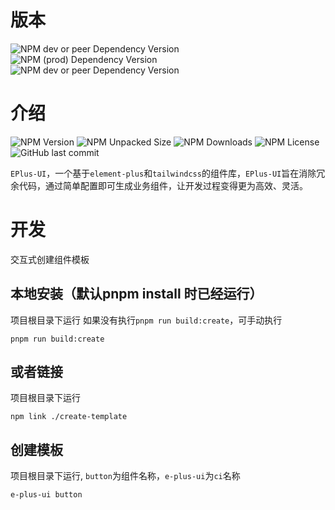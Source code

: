 # 版本
![NPM dev or peer Dependency Version](https://img.shields.io/npm/dependency-version/e-plus-ui/peer/vue)
![NPM (prod) Dependency Version](https://img.shields.io/npm/dependency-version/e-plus-ui/%40eqian%2Futils-vue)
![NPM dev or peer Dependency Version](https://img.shields.io/npm/dependency-version/e-plus-ui/peer/element-plus)



# 介绍
![NPM Version](https://img.shields.io/npm/v/e-plus-ui)
![NPM Unpacked Size](https://img.shields.io/npm/unpacked-size/e-plus-ui)
![NPM Downloads](https://img.shields.io/npm/dm/e-plus-ui)
![NPM License](https://img.shields.io/npm/l/e-plus-ui)
![GitHub last commit](https://img.shields.io/github/last-commit/c-eqian/e-plus-ui)


`EPlus-UI`，一个基于`element-plus`和`tailwindcss`的组件库，`EPlus-UI`旨在消除冗余代码，通过简单配置即可生成业务组件，让开发过程变得更为高效、灵活。

# 开发
交互式创建组件模板
## 本地安装（默认pnpm install 时已经运行）
项目根目录下运行 如果没有执行`pnpm run build:create`，可手动执行
```shell
pnpm run build:create
```
## 或者链接
项目根目录下运行
```shell
npm link ./create-template
```
## 创建模板
项目根目录下运行, `button`为组件名称，`e-plus-ui`为`ci`名称
```shell
e-plus-ui button
```

